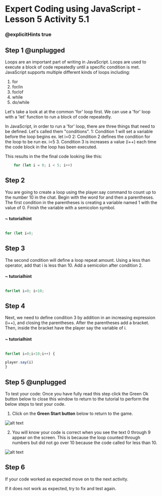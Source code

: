 # Expert Coding using JavaScript - Lesson 5 Activity 5.1
### @explicitHints true

  

## Step 1 @unplugged

  

Loops are an important part of writing in JavaScript. Loops are used to execute a block of code repeatedly until a specific condition is met. JavaScript supports multiple different kinds of loops including:
1. for
2. for/in
3. for/of
4. while
5. do/while

Let's take a look at at the common 'for' loop first. We can use a 'for' loop with a 'let' function to run a block of code repeatedly. 

In JavaScript, in order to run a 'for' loop, there are three things that need to be defined. Let's called them "conditions".
1: Condition 1 will set a variable before the loop begins
		ex. let i=0
2: Condition 2 defines the condition for the loop to be run
		ex. i<5
3. Condition 3 is increases a value (i++) each time the code block in the loop has been executed.

This results in the the final code looking like this:

```javascript
    for (let i = 0; i < 5; i++)

```

## Step 2

You are going to create a loop using the player.say command to count up to the number 10 in the chat. 
Begin with the word for and then a parentheses.  The first condition in the parentheses is creating a variable named 1 with the value of 0. Finish the variable with a semicolon symbol.

  
#### ~ tutorialhint

  

```javascript

for (let i=0;


```
 

## Step 3

The second condition will define a loop repeat amount. Using a less than operator, add that i is less than 10. Add a semicolon after condition 2.

  
#### ~ tutorialhint
  
```javascript

for(let i=0; i<10;

```

## Step 4

Next, we need to define condition 3 by addition in an increasing expression (i++), and closing the parentheses. After the parentheses add a bracket. Then, inside the bracket have the player say the variable of i. 

#### ~ tutorialhint

  ```javascript

for(let i=0;i<10;i++) {

player.say(i)
}
```


## Step 5 @unplugged

To test your code:
Once you have fully read this step click the Green Ok button below to close this window to return to the tutorial to perform the below steps to test your code.

1. Click on the **Green Start button** below to return to the game.

  

![alt text](https://expertjs.codingcredentials.com/Lesson1/1.1/1.JPG?raw=true  "Start")

  

2. You will know your code is correct when you see the text 0 through 9 appear on the screen. This is because the loop counted through numbers but did not go over 10 because the code called for less than 10. 

  ![alt text](https://expertjs.codingcredentials.com/Lesson5/5.1/5.1.jpg?raw=true  "code")
  


## Step 6

If your code worked as expected move on to the next activity.
  
If it does not work as expected, try to fix and test again.
